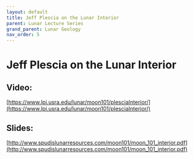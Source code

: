 ```yaml
---
layout: default
title: Jeff Plescia on the Lunar Interior
parent: Lunar Lecture Series
grand_parent: Lunar Geology
nav_order: 5
---
```

# Jeff Plescia on the Lunar Interior

## Video:

[https://www.lpi.usra.edu/lunar/moon101/plesciaInterior/](https://www.lpi.usra.edu/lunar/moon101/plesciaInterior/)

## Slides:

[http://www.spudislunarresources.com/moon101/moon_101_interior.pdf](http://www.spudislunarresources.com/moon101/moon_101_interior.pdf)

